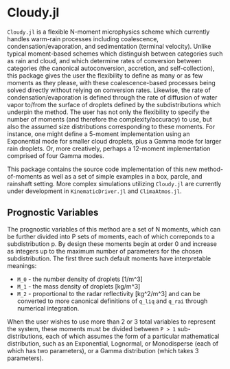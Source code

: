 # Cloudy.jl
`Cloudy.jl` is a flexible N-moment microphysics scheme which currently handles warm-rain processes including coalescence, condensation/evaporation, and sedimentation (terminal velocity). Unlike typical moment-based schemes which distinguish between categories such as rain and cloud, and which determine rates of conversion between categories (the canonical autoconversion, accretion, and self-collection), this package gives the user the flexibility to define as many or as few moments as they please, with these coalescence-based processes being solved directly without relying on conversion rates. Likewise, the rate of condensation/evaporation is defined through the rate of diffusion of water vapor to/from the surface of droplets defined by the subdistributions which underpin the method. The user has not only the flexibility to specify the number of moments (and therefore the complexity/accuracy) to use, but also the assumed size distributions corresponding to these moments. For instance, one might define a 5-moment implementation using an Exponential mode for smaller cloud droplets, plus a Gamma mode for larger rain droplets. Or, more creatively, perhaps a 12-moment implementation comprised of four Gamma modes.

This package contains the source code implementation of this new method-of-moments as well as a set of simple examples in a box, parcle, and rainshaft setting. More complex simulations utilizing `Cloudy.jl` are currently under development in `KinematicDriver.jl` and `ClimaAtmos.jl`. 

## Prognostic Variables

The prognostic variables of this method are a set of N moments, which can be further divided into P sets of moments, each of which correponds to a subdistribution p. By design these moments begin at order 0 and increase as integers up to the maximum number of parameters for the chosen subdistribution. The first three such default moments have interpretable meanings:
  - ``M_0`` - the number density of droplets [1/m^3]
  - ``M_1`` - the mass density of droplets [kg/m^3]
  - ``M_2`` - proportional to the radar reflectivity [kg^2/m^3]
and can be converted to more canonical definitions of `q_liq` and `q_rai` through numerical integration.

When the user wishes to use more than 2 or 3 total variables to represent the system, these moments must be divided between ``P > 1`` sub-distributions, each of which assumes the form of a particular mathematical distribution, such as an Exponential, Lognormal, or Monodisperse (each of which has two parameters), or a Gamma distribution (which takes 3 parameters). 
